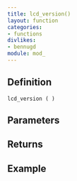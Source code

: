 ```yaml
---
title: lcd_version()
layout: function
categories:
- functions
divlikes:
- bennugd
module: mod_
---
```


## Definition

    lcd_version ( )

## Parameters

## Returns

## Example
